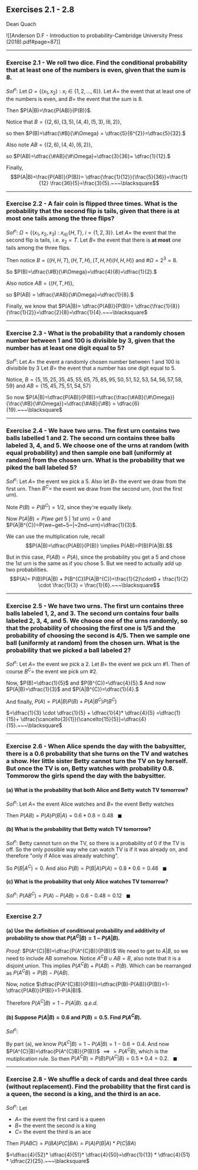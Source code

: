 ## Exercises 2.1 - 2.8
Dean Quach

![[Anderson D.F - Introduction to probability-Cambridge University Press (2018).pdf#page=87]]

---
### Exercise 2.1 - We roll two dice. Find the conditional probability that at least one of the numbers is even, given that the sum is 8.

$Sol^n:$
Let $\Omega=\big\{(x_{1},x_{2}):x_{i}\in \{1,2,...,6\}\big\}$.
Let $A=$ the event that at least one of the numbers is even,
and $B=$ the event that the sum is 8. 

Then $P(A|B)=\frac{P(AB)}{P(B)}$.

Notice that $B=\big\{ (2,6),(3,5),(4,4),(5,3),(6,2) \big\},$ 

so then $P(B)=\dfrac{\#B}{\#\Omega} = \dfrac{5}{6^{2}}=\dfrac{5}{32}.$

Also note $AB=\big\{ (2,6),(4,4),(6,2) \big\},$

so $P(AB)=\dfrac{\#AB}{\#\Omega}=\dfrac{3}{36}= \dfrac{1}{12}.$

Finally, $$P(A|B)=\frac{P(AB)}{P(B)}= \dfrac{\frac{1}{12}}{\frac{5}{36}}=\frac{1}{12} \frac{36}{5}=\frac{3}{5}.~~~\blacksquare$$


---
### Exercise 2.2 - A fair coin is flipped three times. What is the probability that the second flip is tails, given that there is at most one tails among the three flips?

$Sol^n:$
$\Omega = \big\{ (x_{1},x_{2},x_{3})~:~x_{i\in}\{H,T\},~i=\{1,2,3\} \big\}$.
Let $A=$ the event that the second flip is tails, i.e. $x_{2}=T$.
Let $B=$ the event that there is **at most** one tails among the three flips. 

Then notice $B=\big\{  (H,H,T),(H,T,H),(T,H,H)(H,H,H)  \big\}$
and $\#\Omega = 2^{3}=8$.

So $P(B)=\dfrac{\#B}{\#\Omega}=\dfrac{4}{8}=\dfrac{1}{2}.$

Also notice $AB=\big\{(H,T,H)\big\},$

so $P(AB) = \dfrac{\#AB}{\#\Omega}=\dfrac{1}{8}.$

Finally, we know that $P(A|B)= \dfrac{P(AB)}{P(B)}= \dfrac{\frac{1}{8}}{\frac{1}{2}}=\dfrac{2}{8}=\dfrac{1}{4}.~~~\blacksquare$



---
### Exercise 2.3 - What is the probability that a randomly chosen number between 1 and 100 is divisible by 3, given that the number has at least one digit equal to 5?
$Sol^n:$ 
Let $A=$ the event a randomly chosen number between 1 and 100 is divisibile by 3
Let $B=$ the event that a number has one digit equal to 5. 

Notice, $B=\{5,15,25,35,45,55,65,75,85,95,50,51,52,53,54,56,57,58,59\}$
and $AB=\{15,45,75,51,54,57\}$

So now $P(A|B)=\dfrac{P(AB)}{P(B)}=\dfrac{\frac{\#AB}{\#\Omega}}{\frac{\#B}{\#\Omega}}=\dfrac{\#AB}{\#B} = \dfrac{6}{19}.~~~\blacksquare$


---
### Exercise 2.4 - We have two urns. The first urn contains two balls labelled 1 and 2. The second urn contains three balls labeled 3, 4, and 5. We choose one of the urns at random (with equal probability) and then sample one ball (uniformly at random) from the chosen urn. What is the probability that we piked the ball labeled 5?

$Sol^n:$
Let $A=$ the event we pick a 5.
Also let $B=$ the event we draw from the first urn.
Then $B^{C}=$ the event we draw from the second urn, (not the first urn).

Note $P(B)=P(B^{C})=1/2$, since they're equally likely. 

Now $P(A|B)=P(we~get~5~|~1st~urn)=0$
and $P(A|B^{C})=P(we~get~5~|~2nd~urn)=\dfrac{1}{3}$.

We can use the multiplication rule, 
recall 
$$P(A|B)=\dfrac{P(AB)}{P(B)} \implies P(AB)=P(B)P(A|B).$$

But in this case, $P(AB)=P(A)$, since the probability you get a 5 and chose the 1st urn is the same as if you chose 5.
But we need to actually add up two probabilities.
$$P(A)= P(B)P(A|B) + P(B^{C})P(A|B^{C})=\frac{1}{2}\cdot0 + \frac{1}{2} \cdot \frac{1}{3} = \frac{1}{6}.~~~\blacksquare$$


---
### Exercise 2.5 - We have two urns. The first urn contains three balls labeled 1, 2, and 3. The second urn contains four balls labeled 2, 3, 4, and 5. We choose one of the urns randomly, so that the probability of choosing the first one is 1/5 and the probability of choosing the second is 4/5. Then we sample one ball (uniformly at random) from the chosen urn. What is the probability that we picked a ball labeled 2?

$Sol^n:$
Let $A=$ the event we pick a 2.
Let $B=$ the event we pick urn \#1.
Then of course $B^{C}=$ the event we pick urn \#2.

Now, $P(B)=\dfrac{1}{5}$ and $P(B^{C})=\dfrac{4}{5}.$
And now $P(A|B)=\dfrac{1}{3}$ and $P(A|B^{C})=\dfrac{1}{4}.$

And finally, $P(A)=P(A|B)P(B)+P(A|B^{C})P(B^{C})$

$=\dfrac{1}{3} \cdot \dfrac{1}{5} + \dfrac{1}{4}* \dfrac{4}{5} =\dfrac{1}{15}+ \dfrac{\cancelto{3}{1}}{\cancelto{15}{5}}=\dfrac{4}{15}.~~~\blacksquare$


---

### Exercise 2.6 - When Alice spends the day with the babysitter, there is a 0.6 probability that she turns on the TV and watches a show. Her little sister Betty cannot turn the TV on by herself. But once the TV is on, Betty watches with probability 0.8. Tommorow the girls spend the day with the babysitter.

#### (a) What is the probability that both Alice and Betty watch TV tomorrow?
$Sol^n:$
Let $A=$ the event Alice watches
and $B=$ the event Betty watches

Then $P(AB)=P(A)P(B|A)=0.6*0.8=0.48~~~\blacksquare$

#### (b) What is the probability that Betty watch TV tomorrow?
$Sol^n:$
Betty cannot turn on the TV, so there is a probability of 0 if the TV is off. So the only possible way whe can watch TV is if it was already on, and therefore "only if Alice was already watching".

So $P(B|A^C)=0$.
And also $P(B)=P(B|A)P(A)=0.8*0.6 = 0.48~~~\blacksquare$

#### (c) What is the probability that only Alice watches TV tomorrow?
$Sol^n:$
$P(AB^{C})=P(A)-P(AB)= 0.6-0.48=0.12~~~\blacksquare$

---
### Exercise 2.7
#### (a) Use the definition of conditional probability and additivity of probability to show that $P(A^{C}|B)=1-P(A|B)$.

$Proof:$
$P(A^{C}|B)=\dfrac{P(A^{C}B)}{P(B)}$
We need to get to $A|B$, so we need to include AB somehow. 
Notice $A^{C}B \cup AB=B$, also note that it is a disjoint union. 
This implies $P(A^{C}B) + P(AB)=P(B).$
Which can be rearranged as $P(A^{C}B)=P(B)-P(AB)$.

Now, notice 
$\dfrac{P(A^{C}B)}{P(B)}=\dfrac{P(B)-P(AB)}{P(B)}=1-\dfrac{P(AB)}{P(B)}=1-P(A|B)$.

Therefore 
$P(A^{C}|B)=1-P(A|B).$
$q.e.d.$

#### (b) Suppose $P(A|B)=0.6$ and $P(B)=0.5.$ Find $P(A^{C}B)$.
$Sol^n:$

By part (a), we know
$P(A^{C}|B)=1-P(A|B)=1-0.6=0.4.$
And now
$P(A^{C}|B)=\dfrac{P(A^{C}B)}{P(B)}$
$\implies =P(A^{C}B)$, which is the mutiplication rule.
So then 
$P(A^{C}B)=P(B)P(A^{C}|B)=0.5*0.4=0.2.~~~\blacksquare$



---
### Exercise 2.8 - We shuffle a deck of cards and deal three cards (without replacement). Find the probability that the first card is a queen, the second is a king, and the third is an ace.

$Sol^n:$
Let 
- $A=$ the event the first card is a queen
- $B=$ the event the second is a king
- $C=$ the event the third is an ace

Then $P(ABC)=P(BA)P(C|BA)=P(A)P(B|A)*P(C|BA)$

$=\dfrac{4}{52}* \dfrac{4}{51}* \dfrac{4}{50}=\dfrac{1}{13} * \dfrac{4}{51} * \dfrac{2}{25}.~~~\blacksquare$

